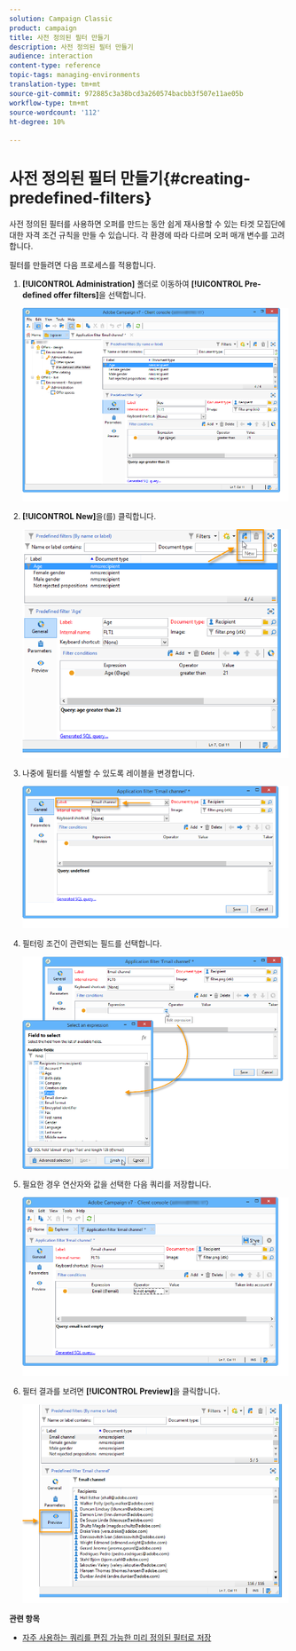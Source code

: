 ```yaml
---
solution: Campaign Classic
product: campaign
title: 사전 정의된 필터 만들기
description: 사전 정의된 필터 만들기
audience: interaction
content-type: reference
topic-tags: managing-environments
translation-type: tm+mt
source-git-commit: 972885c3a38bcd3a260574bacbb3f507e11ae05b
workflow-type: tm+mt
source-wordcount: '112'
ht-degree: 10%

---
```



# 사전 정의된 필터 만들기{#creating-predefined-filters}

사전 정의된 필터를 사용하면 오퍼를 만드는 동안 쉽게 재사용할 수 있는 타겟 모집단에 대한 자격 조건 규칙을 만들 수 있습니다. 각 환경에 따라 다르며 오퍼 매개 변수를 고려합니다.

필터를 만들려면 다음 프로세스를 적용합니다.

1. **[!UICONTROL Administration]** 폴더로 이동하여 **[!UICONTROL Pre-defined offer filters]**&#x200B;을 선택합니다.

   ![](assets/offer_filter_create_005.png)

1. **[!UICONTROL New]**&#x200B;을(를) 클릭합니다.

   ![](assets/offer_filter_create_001.png)

1. 나중에 필터를 식별할 수 있도록 레이블을 변경합니다.

   ![](assets/offer_filter_create_002.png)

1. 필터링 조건이 관련되는 필드를 선택합니다.

   ![](assets/offer_filter_create_003.png)

1. 필요한 경우 연산자와 값을 선택한 다음 쿼리를 저장합니다.

   ![](assets/offer_filter_create_004.png)

1. 필터 결과를 보려면 **[!UICONTROL Preview]**&#x200B;을 클릭합니다.

   ![](assets/offer_filter_create_006.png)

**관련 항목**

* [자주 사용하는 쿼리를 편집 가능한 미리 정의된 필터로 저장](https://helpx.adobe.com/campaign/kb/simplifying-campaign-management-acc.html#Savefrequentlyusedqueriesaseditablepredefinedfilters)